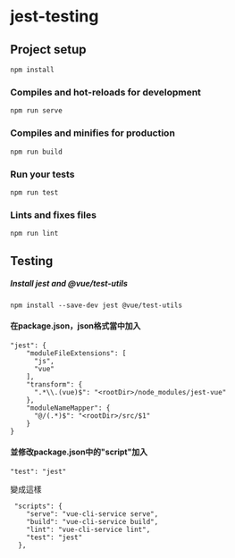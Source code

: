 # jest-testing

## Project setup
```
npm install
```

### Compiles and hot-reloads for development
```
npm run serve
```

### Compiles and minifies for production
```
npm run build
```

### Run your tests
```
npm run test
```

### Lints and fixes files
```
npm run lint
```

## Testing
##### Install jest and @vue/test-utils
```
npm install --save-dev jest @vue/test-utils
```

#### 在package.json，json格式當中加入
```
"jest": {
    "moduleFileExtensions": [
      "js",
      "vue"
    ],
    "transform": {
      ".*\\.(vue)$": "<rootDir>/node_modules/jest-vue"
    },
    "moduleNameMapper": {
      "@/(.*)$": "<rootDir>/src/$1"
    }
}
```

#### 並修改package.json中的"script"加入
```
"test": "jest"
```
變成這樣
```
 "scripts": {
    "serve": "vue-cli-service serve",
    "build": "vue-cli-service build",
    "lint": "vue-cli-service lint",
    "test": "jest"
  },
```